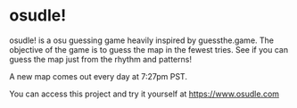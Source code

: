 # osudle!

osudle! is a osu guessing game heavily inspired by guessthe.game. The objective of the game is to guess the map in the fewest tries. See if you can guess the map just from the rhythm and patterns!

A new map comes out every day at 7:27pm PST.

You can access this project and try it yourself at https://www.osudle.com
